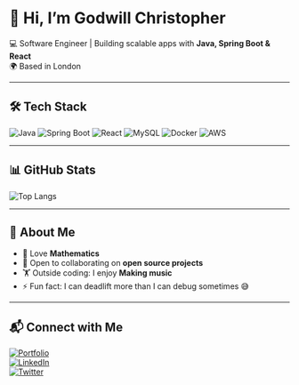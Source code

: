 # 👋 Hi, I’m Godwill Christopher

💻 Software Engineer | Building scalable apps with **Java, Spring Boot & React**  
🌍 Based in London  

---

## 🛠️ Tech Stack
![Java](https://img.shields.io/badge/Java-ED8B00?style=for-the-badge&logo=openjdk&logoColor=white)
![Spring Boot](https://img.shields.io/badge/Spring%20Boot-6DB33F?style=for-the-badge&logo=springboot&logoColor=white)
![React](https://img.shields.io/badge/React-20232A?style=for-the-badge&logo=react&logoColor=61DAFB)
![MySQL](https://img.shields.io/badge/MySQL-005C84?style=for-the-badge&logo=mysql&logoColor=white)
![Docker](https://img.shields.io/badge/Docker-2496ED?style=for-the-badge&logo=docker&logoColor=white)
![AWS](https://img.shields.io/badge/AWS-232F3E?style=for-the-badge&logo=amazonaws&logoColor=white)

---

## 📊 GitHub Stats
![Top Langs](https://github-readme-stats.vercel.app/api/top-langs/?username=CodaBlurd&layout=compact&theme=radical)  

---

## 🌱 About Me
- 🎯 Love **Mathematics**  
- 🤝 Open to collaborating on **open source projects**  
- 🏋️ Outside coding: I enjoy **Making music**  
- ⚡ Fun fact: I can deadlift more than I can debug sometimes 😅  

---

## 📬 Connect with Me
[![Portfolio](https://img.shields.io/badge/Portfolio-000?style=for-the-badge&logo=vercel&logoColor=white)](https://my-portfolio-3g68.vercel.app/)  
[![LinkedIn](https://img.shields.io/badge/LinkedIn-0A66C2?style=for-the-badge&logo=linkedin&logoColor=white)](https://linkedin.com/in/godwill-christopher/)  
[![Twitter](https://img.shields.io/badge/Twitter-1DA1F2?style=for-the-badge&logo=twitter&logoColor=white)](https://twitter.com/Generics09)  
